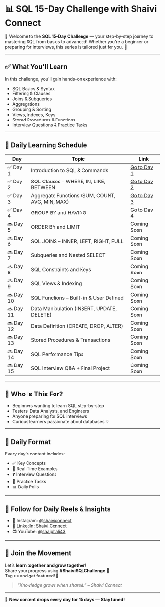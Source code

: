 # 📊 SQL 15-Day Challenge with Shaivi Connect

👋 Welcome to the **SQL 15-Day Challenge** — your step-by-step journey to mastering SQL from basics to advanced! Whether you're a beginner or preparing for interviews, this series is tailored just for you. 🚀

---

## ✅ What You’ll Learn

In this challenge, you'll gain hands-on experience with:

- SQL Basics & Syntax
- Filtering & Clauses
- Joins & Subqueries
- Aggregations
- Grouping & Sorting
- Views, Indexes, Keys
- Stored Procedures & Functions
- Interview Questions & Practice Tasks

---

## 📅 Daily Learning Schedule

| Day | Topic | Link |
|-----|-------|------|
| ✅ Day 1 | Introduction to SQL & Commands | [Go to Day 1](https://shaiphali123.github.io/sql-15-day-challenge/Day1_Intro_SQL.html) |
| ✅ Day 2 | SQL Clauses – WHERE, IN, LIKE, BETWEEN | [Go to Day 2](https://shaiphali123.github.io/sql-15-day-challenge/day2.html) |
| ✅ Day 3 | Aggregate Functions (SUM, COUNT, AVG, MIN, MAX) | [Go to Day 3](https://shaiphali123.github.io/sql-15-day-challenge/Day3.html) |
| ✅ Day 4 | GROUP BY and HAVING | [Go to Day 4](https://shaiphali123.github.io/sql-15-day-challenge/Day4.html) |
| 🔜 Day 5 | ORDER BY and LIMIT | Coming Soon |
| 🔜 Day 6 | SQL JOINS – INNER, LEFT, RIGHT, FULL | Coming Soon |
| 🔜 Day 7 | Subqueries and Nested SELECT | Coming Soon |
| 🔜 Day 8 | SQL Constraints and Keys | Coming Soon |
| 🔜 Day 9 | SQL Views & Indexing | Coming Soon |
| 🔜 Day 10 | SQL Functions – Built-in & User Defined | Coming Soon |
| 🔜 Day 11 | Data Manipulation (INSERT, UPDATE, DELETE) | Coming Soon |
| 🔜 Day 12 | Data Definition (CREATE, DROP, ALTER) | Coming Soon |
| 🔜 Day 13 | Stored Procedures & Transactions | Coming Soon |
| 🔜 Day 14 | SQL Performance Tips | Coming Soon |
| 🔜 Day 15 | SQL Interview Q&A + Final Project | Coming Soon |

---

## 📌 Who Is This For?

- Beginners wanting to learn SQL step-by-step
- Testers, Data Analysts, and Engineers
- Anyone preparing for SQL interviews
- Curious learners passionate about databases 💡

---

## 🧠 Daily Format

Every day's content includes:

- ✅ Key Concepts
- 🎯 Real-Time Examples
- ❓ Interview Questions
- 🧪 Practice Tasks
- 📊 Daily Polls

---

## 🎥 Follow for Daily Reels & Insights

- 📸 Instagram: [@shaiviconnect](https://www.instagram.com/shaiviconnect/)
- 💼 LinkedIn: [Shaivi Connect](https://www.linkedin.com/company/107863493/)
- 📺 YouTube: [@shaiphali43](https://www.youtube.com/@shaiphali43)

---

## 🤝 Join the Movement

Let’s **learn together and grow together**!  
Share your progress using **#ShaiviSQLChallenge** 💪  
Tag us and get featured! 📣

> *“Knowledge grows when shared.” – Shaivi Connect*

---

📢 **New content drops every day for 15 days — Stay tuned!**

```
